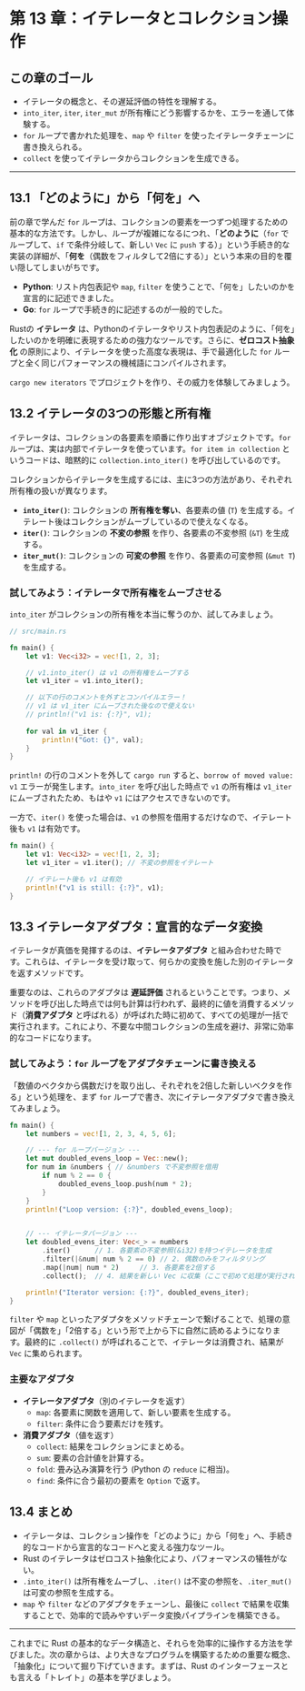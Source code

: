 # 第 13 章：イテレータとコレクション操作

## この章のゴール
- イテレータの概念と、その遅延評価の特性を理解する。
- `into_iter`, `iter`, `iter_mut` が所有権にどう影響するかを、エラーを通して体験する。
- `for` ループで書かれた処理を、`map` や `filter` を使ったイテレータチェーンに書き換えられる。
- `collect` を使ってイテレータからコレクションを生成できる。

---

## 13.1 「どのように」から「何を」へ

前の章で学んだ `for` ループは、コレクションの要素を一つずつ処理するための基本的な方法です。しかし、ループが複雑になるにつれ、「**どのように**（`for` でループして、`if` で条件分岐して、新しい `Vec` に `push` する）」という手続き的な実装の詳細が、「**何を**（偶数をフィルタして2倍にする）」という本来の目的を覆い隠してしまいがちです。

- **Python**: リスト内包表記や `map`, `filter` を使うことで、「何を」したいのかを宣言的に記述できました。
- **Go**: `for` ループで手続き的に記述するのが一般的でした。

Rustの **イテレータ** は、Pythonのイテレータやリスト内包表記のように、「何を」したいのかを明確に表現するための強力なツールです。さらに、**ゼロコスト抽象化** の原則により、イテレータを使った高度な表現は、手で最適化した `for` ループと全く同じパフォーマンスの機械語にコンパイルされます。

`cargo new iterators` でプロジェクトを作り、その威力を体験してみましょう。

## 13.2 イテレータの3つの形態と所有権

イテレータは、コレクションの各要素を順番に作り出すオブジェクトです。`for` ループは、実は内部でイテレータを使っています。`for item in collection` というコードは、暗黙的に `collection.into_iter()` を呼び出しているのです。

コレクションからイテレータを生成するには、主に3つの方法があり、それぞれ所有権の扱いが異なります。

- **`into_iter()`**: コレクションの **所有権を奪い**、各要素の値 (`T`) を生成する。イテレート後はコレクションがムーブしているので使えなくなる。
- **`iter()`**: コレクションの **不変の参照** を作り、各要素の不変参照 (`&T`) を生成する。
- **`iter_mut()`**: コレクションの **可変の参照** を作り、各要素の可変参照 (`&mut T`) を生成する。

### 試してみよう：イテレータで所有権をムーブさせる

`into_iter` がコレクションの所有権を本当に奪うのか、試してみましょう。

```rust
// src/main.rs

fn main() {
    let v1: Vec<i32> = vec![1, 2, 3];

    // v1.into_iter() は v1 の所有権をムーブする
    let v1_iter = v1.into_iter();

    // 以下の行のコメントを外すとコンパイルエラー！
    // v1 は v1_iter にムーブされた後なので使えない
    // println!("v1 is: {:?}", v1);
    
    for val in v1_iter {
        println!("Got: {}", val);
    }
}
```
`println!` の行のコメントを外して `cargo run` すると、`borrow of moved value: v1` エラーが発生します。`into_iter` を呼び出した時点で `v1` の所有権は `v1_iter` にムーブされたため、もはや `v1` にはアクセスできないのです。

一方で、`iter()` を使った場合は、`v1` の参照を借用するだけなので、イテレート後も `v1` は有効です。

```rust
fn main() {
    let v1: Vec<i32> = vec![1, 2, 3];
    let v1_iter = v1.iter(); // 不変の参照をイテレート

    // イテレート後も v1 は有効
    println!("v1 is still: {:?}", v1);
}
```

## 13.3 イテレータアダプタ：宣言的なデータ変換

イテレータが真価を発揮するのは、**イテレータアダプタ** と組み合わせた時です。これらは、イテレータを受け取って、何らかの変換を施した別のイテレータを返すメソッドです。

重要なのは、これらのアダプタは **遅延評価** されるということです。つまり、メソッドを呼び出した時点では何も計算は行われず、最終的に値を消費するメソッド（**消費アダプタ** と呼ばれる）が呼ばれた時に初めて、すべての処理が一括で実行されます。これにより、不要な中間コレクションの生成を避け、非常に効率的なコードになります。

### 試してみよう：`for` ループをアダプタチェーンに書き換える

「数値のベクタから偶数だけを取り出し、それぞれを2倍した新しいベクタを作る」という処理を、まず `for` ループで書き、次にイテレータアダプタで書き換えてみましょう。

```rust
fn main() {
    let numbers = vec![1, 2, 3, 4, 5, 6];

    // --- for ループバージョン ---
    let mut doubled_evens_loop = Vec::new();
    for num in &numbers { // &numbers で不変参照を借用
        if num % 2 == 0 {
            doubled_evens_loop.push(num * 2);
        }
    }
    println!("Loop version: {:?}", doubled_evens_loop);


    // --- イテレータバージョン ---
    let doubled_evens_iter: Vec<_> = numbers
        .iter()      // 1. 各要素の不変参照(&i32)を持つイテレータを生成
        .filter(|&num| num % 2 == 0) // 2. 偶数のみをフィルタリング
        .map(|num| num * 2)     // 3. 各要素を2倍する
        .collect();  // 4. 結果を新しい Vec に収集（ここで初めて処理が実行される）

    println!("Iterator version: {:?}", doubled_evens_iter);
}
```
`filter` や `map` といったアダプタをメソッドチェーンで繋げることで、処理の意図が「偶数を」「2倍する」という形で上から下に自然に読めるようになります。最終的に `.collect()` が呼ばれることで、イテレータは消費され、結果が `Vec` に集められます。

### 主要なアダプタ
- **イテレータアダプタ**（別のイテレータを返す）
  - `map`: 各要素に関数を適用して、新しい要素を生成する。
  - `filter`: 条件に合う要素だけを残す。
- **消費アダプタ**（値を返す）
  - `collect`: 結果をコレクションにまとめる。
  - `sum`: 要素の合計値を計算する。
  - `fold`: 畳み込み演算を行う (Python の `reduce` に相当)。
  - `find`: 条件に合う最初の要素を `Option` で返す。

## 13.4 まとめ

- イテレータは、コレクション操作を「どのように」から「何を」へ、手続き的なコードから宣言的なコードへと変える強力なツール。
- Rust のイテレータはゼロコスト抽象化により、パフォーマンスの犠牲がない。
- `.into_iter()` は所有権をムーブし、`.iter()` は不変の参照を、`.iter_mut()` は可変の参照を生成する。
- `map` や `filter` などのアダプタをチェーンし、最後に `collect` で結果を収集することで、効率的で読みやすいデータ変換パイプラインを構築できる。

---

これまでに Rust の基本的なデータ構造と、それらを効率的に操作する方法を学びました。次の章からは、より大きなプログラムを構築するための重要な概念、「抽象化」について掘り下げていきます。まずは、Rust のインターフェースとも言える「トレイト」の基本を学びましょう。

